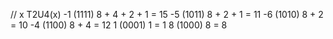 //  x       T2U4(x)
    -1      (1111) 8 + 4 + 2 + 1 = 15
    -5      (1011) 8 + 2 + 1 = 11
    -6      (1010) 8 + 2 = 10 
    -4      (1100) 8 + 4 = 12
    1       (0001) 1 = 1
    8       (1000) 8 = 8

